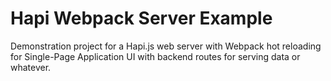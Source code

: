 # Hapi Webpack Server Example

Demonstration project for a Hapi.js web server with Webpack hot reloading for Single-Page Application UI with backend routes for serving data or whatever.
